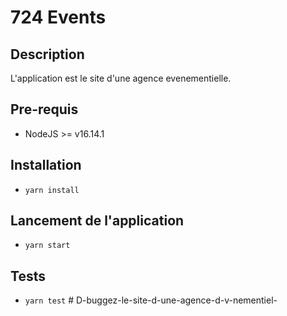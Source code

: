 # 724 Events

## Description
L'application est le site d'une agence evenementielle.
## Pre-requis
- NodeJS  >= v16.14.1

## Installation
- `yarn install`

## Lancement de l'application
- `yarn start`

## Tests
- `yarn test`
#   D - b u g g e z - l e - s i t e - d - u n e - a g e n c e - d - v - n e m e n t i e l -  
 
